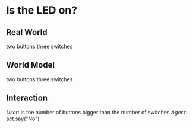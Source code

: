 # Is the LED on?

## Real World
two buttons
three switches


## World Model
two buttons
three switches

## Interaction
*User*: is the number of buttons bigger than the number of switches 
*Agent*: act.say("No")